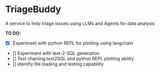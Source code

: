 # TriageBuddy
A service to help triage issues using LLMs and Agents for data analysis


**TO DO:**

- [x] Experiment with python REPL for plotting using langchain
- [] Experiment with text-2-SQL generation
- [] Test chaining text2SQL and python REPL plotting ability
- [] identify file loading and testing capability
